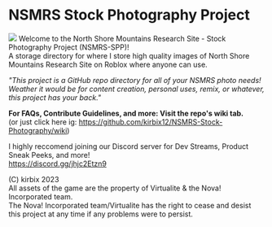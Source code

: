 # NSMRS Stock Photography Project
![](https://github.com/kirbix12/NSMRS-Stock-Photography/blob/d4397b658af3d00399c0885e073d9634e11bc817/Readme%20Files/nsmrsspp%20banner.png)
Welcome to the North Shore Mountains Research Site - Stock Photography Project (NSMRS-SPP)!<br>
A storage directory for where I store high quality images of North Shore Mountains Research Site on Roblox where anyone can use.

_"This project is a GitHub repo directory for all of your NSMRS photo needs! Weather it would be for content creation, personal uses, remix, or whatever, this project has your back."_

**For FAQs, Contribute Guidelines, and more: Visit the repo's wiki tab.**<br>
(or just click here ig: https://github.com/kirbix12/NSMRS-Stock-Photography/wiki)

I highly reccomend joining our Discord server for Dev Streams, Product Sneak Peeks, and more!<br>
https://discord.gg/jhjc2Etzn9

(C) kirbix 2023<br>
All assets of the game are the property of Virtualite & the Nova! Incorporated team.<br>
The Nova! Incorporated team/Virtualite has the right to cease and desist this project at any time if any problems were to persist.
